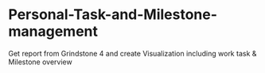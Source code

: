 # Personal-Task-and-Milestone-management
Get report from Grindstone 4 and create Visualization including work task &amp; Milestone overview

